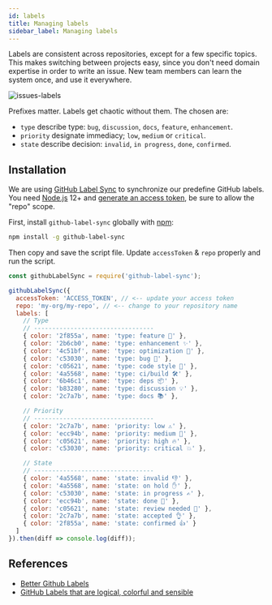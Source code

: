 ```yaml
---
id: labels
title: Managing labels
sidebar_label: Managing labels
---
```


Labels are consistent across repositories, except for a few specific topics. This makes switching between projects easy, since you don't need domain expertise in order to write an issue. New team members can learn the system once, and use it everywhere.

![issues-labels](/img/docs/company/github-issues-labels.png)

Prefixes matter. Labels get chaotic without them. The chosen are:

- `type` describe type: `bug`, `discussion`, `docs`, `feature`, `enhancement`.
- `priority` designate immediacy; `low`, `medium` or `critical`.
- `state` describe decision: `invalid`, `in progress`, `done`, `confirmed`.

## Installation

We are using [GitHub Label Sync](https://github.com/Financial-Times/github-label-sync) to synchronize our predefine GitHub labels. You need [Node.js](https://nodejs.org/en/) 12+ and [generate an access token](https://github.com/settings/tokens), be sure to allow the "repo" scope.

First, install `github-label-sync` globally with [npm](https://www.npmjs.com/):

```bash
npm install -g github-label-sync
```

Then copy and save the script file. Update `accessToken` & `repo` properly and run the script.

```js title="index.js"
const githubLabelSync = require('github-label-sync');

githubLabelSync({
  accessToken: 'ACCESS_TOKEN', // <-- update your access token
  repo: 'my-org/my-repo', // <-- change to your repository name
  labels: [
    // Type
    // ---------------------------------
    { color: '2f855a', name: 'type: feature 🎉' },
    { color: '2b6cb0', name: 'type: enhancement ✨' },
    { color: '4c51bf', name: 'type: optimization 🚀' },
    { color: 'c53030', name: 'type: bug 🐛' },
    { color: 'c05621', name: 'type: code style 🎨' },
    { color: '4a5568', name: 'type: ci/build 🛠' },
    { color: '6b46c1', name: 'type: deps 📦' },
    { color: 'b83280', name: 'type: discussion 💡' },
    { color: '2c7a7b', name: 'type: docs 📚' },

    // Priority
    // ---------------------------------
    { color: '2c7a7b', name: 'priority: low ⚠️' },
    { color: 'ecc94b', name: 'priority: medium 🚨' },
    { color: 'c05621', name: 'priority: high 🔥' },
    { color: 'c53030', name: 'priority: critical 💥' },

    // State
    // ---------------------------------
    { color: '4a5568', name: 'state: invalid 👎' },
    { color: '4a5568', name: 'state: on hold ✋' },
    { color: 'c53030', name: 'state: in progress ✍️' },
    { color: 'ecc94b', name: 'state: done 👏' },
    { color: 'c05621', name: 'state: review needed 🙏' },
    { color: '2c7a7b', name: 'state: accepted 👌' },
    { color: '2f855a', name: 'state: confirmed 👍' }
  ]
}).then(diff => console.log(diff));
```

## References

- [Better Github Labels](https://blog.adam-marsden.co.uk/better-github-labels-f1360b43e0a7)
- [GitHub Labels that are logical, colorful and sensible](https://seantrane.com/posts/logical-colorful-github-labels-18230)
